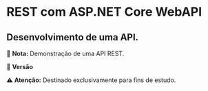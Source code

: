 # REST com ASP.NET Core WebAPI #

##  Desenvolvimento de uma API. ##

📝 **Nota:** Demonstração de uma API REST.

🔧 **Versão**

⚠️ **Atenção:** Destinado exclusivamente para fins de estudo.

##
